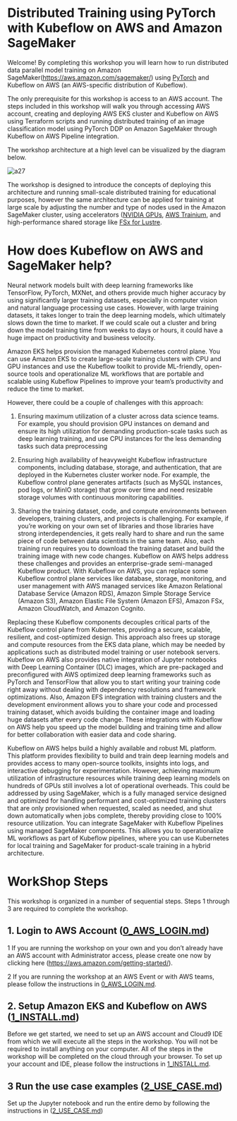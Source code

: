 # Distributed Training using PyTorch with Kubeflow on AWS and Amazon SageMaker

Welcome! By completing this workshop you will learn how to run distributed data parallel model training on Amazon SageMaker(https://aws.amazon.com/sagemaker/) using [PyTorch](https://pytorch.org) and Kubeflow on AWS (an AWS-specific distribution of Kubeflow).

The only prerequisite for this workshop is access to an AWS account. The steps included in this workshop will walk you through accessing AWS account, creating and deploying AWS EKS cluster and Kubeflow on AWS using Terraform scripts and running distributed training of an image classification model using PyTorch DDP on Amazon SageMaker through Kubeflow on AWS Pipeline integration. 

The workshop architecture at a high level can be visualized by the diagram below.

![a27](/img/a27.png)

The workshop is designed to introduce the concepts of deploying this architecture and running small-scale distributed training for educational purposes, however the same architecture can be applied for training at large scale by adjusting the number and type of nodes used in the Amazon SageMaker cluster, using accelerators ([NVIDIA GPUs](https://aws.amazon.com/nvidia/), [AWS Trainium](https://aws.amazon.com/machine-learning/trainium/), and high-performance shared storage like [FSx for Lustre](https://aws.amazon.com/fsx/lustre/).

# How does Kubeflow on AWS and SageMaker help?

Neural network models built with deep learning frameworks like TensorFlow, PyTorch, MXNet, and others provide much higher accuracy by using significantly larger training datasets, especially in computer vision and natural language processing use cases. However, with large training datasets, it takes longer to train the deep learning models, which ultimately slows down the time to market. If we could scale out a cluster and bring down the model training time from weeks to days or hours, it could have a huge impact on productivity and business velocity.

Amazon EKS helps provision the managed Kubernetes control plane. You can use Amazon EKS to create large-scale training clusters with CPU and GPU instances and use the Kubeflow toolkit to provide ML-friendly, open-source tools and operationalize ML workflows that are portable and scalable using Kubeflow Pipelines to improve your team’s productivity and reduce the time to market.

However, there could be a couple of challenges with this approach:

1. Ensuring maximum utilization of a cluster across data science teams. For example, you should provision GPU instances on demand and ensure its high utilization for demanding production-scale tasks such as deep learning training, and use CPU instances for the less demanding tasks such data preprocessing

2. Ensuring high availability of heavyweight Kubeflow infrastructure components, including database, storage, and authentication, that are deployed in the Kubernetes cluster worker node. For example, the Kubeflow control plane generates artifacts (such as MySQL instances, pod logs, or MinIO storage) that grow over time and need resizable storage volumes with continuous monitoring capabilities.

3. Sharing the training dataset, code, and compute environments between developers, training clusters, and projects is challenging. For example, if you’re working on your own set of libraries and those libraries have strong interdependencies, it gets really hard to share and run the same piece of code between data scientists in the same team. Also, each training run requires you to download the training dataset and build the training image with new code changes.
Kubeflow on AWS helps address these challenges and provides an enterprise-grade semi-managed Kubeflow product. With Kubeflow on AWS, you can replace some Kubeflow control plane services like database, storage, monitoring, and user management with AWS managed services like Amazon Relational Database Service (Amazon RDS), Amazon Simple Storage Service (Amazon S3), Amazon Elastic File System (Amazon EFS), Amazon FSx, Amazon CloudWatch, and Amazon Cognito.

Replacing these Kubeflow components decouples critical parts of the Kubeflow control plane from Kubernetes, providing a secure, scalable, resilient, and cost-optimized design. This approach also frees up storage and compute resources from the EKS data plane, which may be needed by applications such as distributed model training or user notebook servers. Kubeflow on AWS also provides native integration of Jupyter notebooks with Deep Learning Container (DLC) images, which are pre-packaged and preconfigured with AWS optimized deep learning frameworks such as PyTorch and TensorFlow that allow you to start writing your training code right away without dealing with dependency resolutions and framework optimizations. Also, Amazon EFS integration with training clusters and the development environment allows you to share your code and processed training dataset, which avoids building the container image and loading huge datasets after every code change. These integrations with Kubeflow on AWS help you speed up the model building and training time and allow for better collaboration with easier data and code sharing.

Kubeflow on AWS helps build a highly available and robust ML platform. This platform provides flexibility to build and train deep learning models and provides access to many open-source toolkits, insights into logs, and interactive debugging for experimentation. However, achieving maximum utilization of infrastructure resources while training deep learning models on hundreds of GPUs still involves a lot of operational overheads. This could be addressed by using SageMaker, which is a fully managed service designed and optimized for handling performant and cost-optimized training clusters that are only provisioned when requested, scaled as needed, and shut down automatically when jobs complete, thereby providing close to 100% resource utilization. You can integrate SageMaker with Kubeflow Pipelines using managed SageMaker components. This allows you to operationalize ML workflows as part of Kubeflow pipelines, where you can use Kubernetes for local training and SageMaker for product-scale training in a hybrid architecture.

# WorkShop Steps

This workshop is organized in a number of sequential steps. Steps 1 through 3 are required to complete the workshop.

## 1. Login to AWS Account ([0_AWS_LOGIN.md](0_AWS_LOGIN.md))
1 If you are running the workshop on your own and you don’t already have an AWS account with Administrator access, please create one now by clicking here (https://aws.amazon.com/getting-started/).

2 If you are running the workshop at an AWS Event or with AWS teams, please follow the instructions in [0_AWS_LOGIN.md](0_AWS_LOGIN.md).

## 2. Setup Amazon EKS and Kubeflow on AWS ([1_INSTALL.md](1_INSTALL.md))
Before we get started, we need to set up an AWS account and Cloud9 IDE from which we will execute all the steps in the workshop. You will not be required to install anything on your computer. All of the steps in the workshop will be completed on the cloud through your browser. To set up your account and IDE, please follow the instructions in [1_INSTALL.md](1_INSTALL.md).

## 3 Run the use case examples ([2_USE_CASE.md](2_USE_CASE.md))
Set up the Jupyter notebook and run the entire demo by following the instructions in ([2_USE_CASE.md](2_USE_CASE.md))
